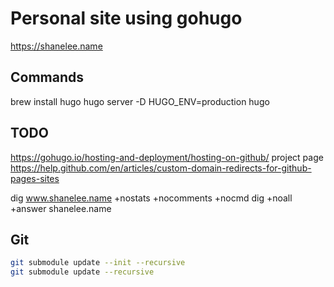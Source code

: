 # Personal site using gohugo

https://shanelee.name

## Commands

brew install hugo
hugo server -D
HUGO_ENV=production hugo

## TODO

https://gohugo.io/hosting-and-deployment/hosting-on-github/ project page
https://help.github.com/en/articles/custom-domain-redirects-for-github-pages-sites


dig www.shanelee.name +nostats +nocomments +nocmd
dig +noall +answer shanelee.name

## Git

```bash
git submodule update --init --recursive
git submodule update --recursive
```

